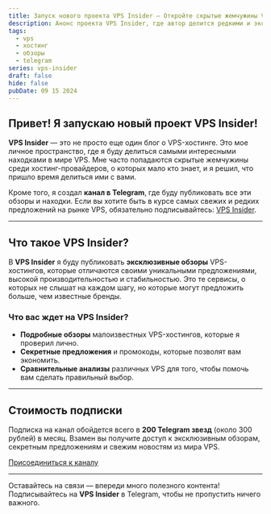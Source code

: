 ```yaml
---
title: Запуск нового проекта VPS Insider — Откройте скрытые жемчужины VPS-хостинга!
description: Анонс проекта VPS Insider, где автор делится редкими и эксклюзивными находками среди VPS-хостингов. Вступайте в Telegram-канал, чтобы получать самые свежие обзоры и секретные предложения.
tags:
  - vps
  - хостинг
  - обзоры
  - telegram
series: vps-insider
draft: false
hide: false
pubDate: 09 15 2024
---
```


## Привет! Я запускаю новый проект **VPS Insider**!

**VPS Insider** — это не просто еще один блог о VPS-хостинге. Это мое личное пространство, где я буду делиться самыми интересными находками в мире VPS. Мне часто попадаются скрытые жемчужины среди хостинг-провайдеров, о которых мало кто знает, и я решил, что пришло время делиться ими с вами.

Кроме того, я создал **канал в Telegram**, где буду публиковать все эти обзоры и находки. Если вы хотите быть в курсе самых свежих и редких предложений на рынке VPS, обязательно подписывайтесь: [VPS Insider](https://t.me/+nkcIwLq8w7xiYzNi).

---

## Что такое **VPS Insider**?

В **VPS Insider** я буду публиковать **эксклюзивные обзоры** VPS-хостингов, которые отличаются своими уникальными предложениями, высокой производительностью и стабильностью. Это те сервисы, о которых не слышат на каждом шагу, но которые могут предложить больше, чем известные бренды.

### Что вас ждет на **VPS Insider**?

- **Подробные обзоры** малоизвестных VPS-хостингов, которые я проверил лично.
- **Секретные предложения** и промокоды, которые позволят вам экономить.
- **Сравнительные анализы** различных VPS для того, чтобы помочь вам сделать правильный выбор.

---

## Стоимость подписки

Подписка на канал обойдется всего в **200 Telegram звезд** (около 300 рублей) в месяц. Взамен вы получите доступ к эксклюзивным обзорам, секретным предложениям и свежим новостям из мира VPS.

[Присоединиться к каналу](https://t.me/+nkcIwLq8w7xiYzNi)

---

Оставайтесь на связи — впереди много полезного контента! Подписывайтесь на **VPS Insider** в Telegram, чтобы не пропустить ничего важного.

